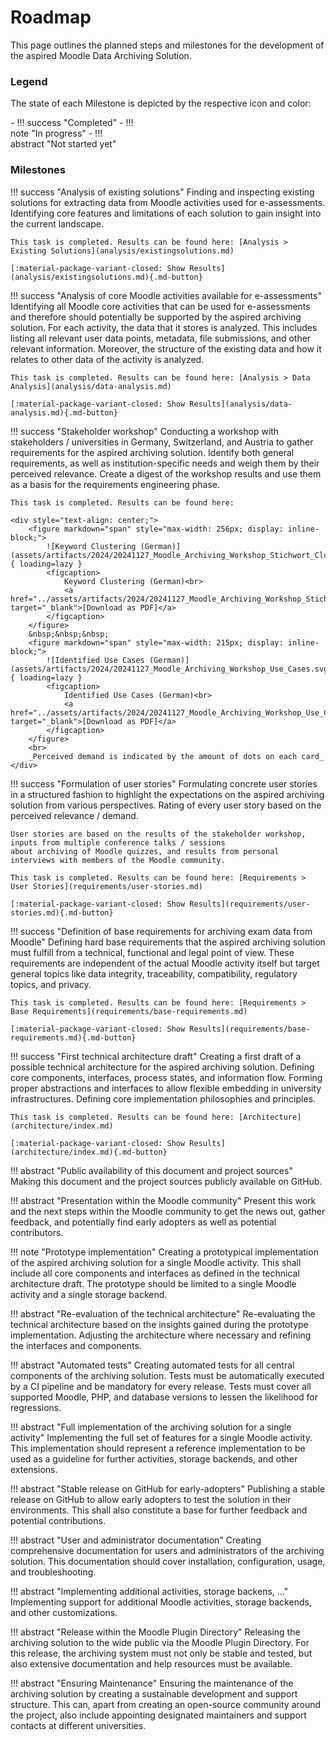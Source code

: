# Roadmap

This page outlines the planned steps and milestones for the development of the aspired Moodle Data Archiving Solution.

### Legend

The state of each Milestone is depicted by the respective icon and color:

<div style="max-width: 200px;" markdown>
- !!! success "Completed"
- !!! note "In progress"
- !!! abstract "Not started yet"
</div>

### Milestones

!!! success "Analysis of existing solutions"
    Finding and inspecting existing solutions for extracting data from Moodle activities used for e-assessments.
    Identifying core features and limitations of each solution to gain insight into the current landscape.

    This task is completed. Results can be found here: [Analysis > Existing Solutions](analysis/existingsolutions.md)

    [:material-package-variant-closed: Show Results](analysis/existingsolutions.md){.md-button}

!!! success "Analysis of core Moodle activities available for e-assessments"
    Identifying all Moodle core activities that can be used for e-assessments and therefore should potentially be
    supported by the aspired archiving solution. For each activity, the data that it stores is analyzed. This includes
    listing all relevant user data points, metadata, file submissions, and other relevant information. Moreover, the
    structure of the existing data and how it relates to other data of the activity is analyzed.
    
    This task is completed. Results can be found here: [Analysis > Data Analysis](analysis/data-analysis.md)

    [:material-package-variant-closed: Show Results](analysis/data-analysis.md){.md-button}

!!! success "Stakeholder workshop"
    Conducting a workshop with stakeholders / universities in Germany, Switzerland, and Austria to gather requirements
    for the aspired archiving solution. Identify both general requirements, as well as institution-specific needs and
    weigh them by their perceived relevance. Create a digest of the workshop results and use them as a basis for the
    requirements engineering phase.

    This task is completed. Results can be found here:

    <div style="text-align: center;">
        <figure markdown="span" style="max-width: 256px; display: inline-block;">
            ![Keyword Clustering (German)](assets/artifacts/2024/20241127_Moodle_Archiving_Workshop_Stichwort_Cluster.svg){ loading=lazy }
            <figcaption>
                Keyword Clustering (German)<br>
                <a href="../assets/artifacts/2024/20241127_Moodle_Archiving_Workshop_Stichwort_Cluster.pdf" target="_blank">[Download as PDF]</a>
            </figcaption>
        </figure>
        &nbsp;&nbsp;&nbsp;
        <figure markdown="span" style="max-width: 215px; display: inline-block;">
            ![Identified Use Cases (German)](assets/artifacts/2024/20241127_Moodle_Archiving_Workshop_Use_Cases.svg){ loading=lazy }
            <figcaption>
                Identified Use Cases (German)<br>
                <a href="../assets/artifacts/2024/20241127_Moodle_Archiving_Workshop_Use_Cases.pdf" target="_blank">[Download as PDF]</a>
            </figcaption> 
        </figure>
        <br>
        _Perceived demand is indicated by the amount of dots on each card_
    </div>

!!! success "Formulation of user stories"
    Formulating concrete user stories in a structured fashion to highlight the expectations on the aspired archiving
    solution from various perspectives. Rating of every user story based on the perceived relevance / demand.

    User stories are based on the results of the stakeholder workshop, inputs from multiple conference talks / sessions
    about archiving of Moodle quizzes, and results from personal interviews with members of the Moodle community.

    This task is completed. Results can be found here: [Requirements > User Stories](requirements/user-stories.md)

    [:material-package-variant-closed: Show Results](requirements/user-stories.md){.md-button}

!!! success "Definition of base requirements for archiving exam data from Moodle"
    Defining hard base requirements that the aspired archiving solution must fulfill from a technical, functional and
    legal point of view. These requirements are independent of the actual Moodle activity itself but target general
    topics like data integrity, traceability, compatibility, regulatory topics, and privacy.

    This task is completed. Results can be found here: [Requirements > Base Requirements](requirements/base-requirements.md)

    [:material-package-variant-closed: Show Results](requirements/base-requirements.md){.md-button}

!!! success "First technical architecture draft"
    Creating a first draft of a possible technical architecture for the aspired archiving solution. Defining core
    components, interfaces, process states, and information flow. Forming proper abstractions and interfaces to allow
    flexible embedding in university infrastructures. Defining core implementation philosophies and principles.

    This task is completed. Results can be found here: [Architecture](architecture/index.md)

    [:material-package-variant-closed: Show Results](architecture/index.md){.md-button}

!!! abstract "Public availability of this document and project sources"
    Making this document and the project sources publicly available on GitHub.

!!! abstract "Presentation within the Moodle community"
    Present this work and the next steps within the Moodle community to get the news out, gather feedback, and
    potentially find early adopters as well as potential contributors.

!!! note "Prototype implementation"
    Creating a prototypical implementation of the aspired archiving solution for a single Moodle activity. This shall
    include all core components and interfaces as defined in the technical architecture draft. The prototype should be
    limited to a single Moodle activity and a single storage backend.

!!! abstract "Re-evaluation of the technical architecture"
    Re-evaluating the technical architecture based on the insights gained during the prototype implementation. Adjusting
    the architecture where necessary and refining the interfaces and components.

!!! abstract "Automated tests"
    Creating automated tests for all central components of the archiving solution. Tests must be automatically
    executed by a CI pipeline and be mandatory for every release. Tests must cover all supported Moodle, PHP, and
    database versions to lessen the likelihood for regressions.

!!! abstract "Full implementation of the archiving solution for a single activity"
    Implementing the full set of features for a single Moodle activity. This implementation should represent a reference
    implementation to be used as a guideline for further activities, storage backends, and other extensions.

!!! abstract "Stable release on GitHub for early-adopters"
    Publishing a stable release on GitHub to allow early adopters to test the solution in their environments. This shall
    also constitute a base for further feedback and potential contributions.

!!! abstract "User and administrator documentation"
    Creating comprehensive documentation for users and administrators of the archiving solution. This documentation
    should cover installation, configuration, usage, and troubleshooting.

!!! abstract "Implementing additional activities, storage backens, ..."
    Implementing support for additional Moodle activities, storage backends, and other customizations.

!!! abstract "Release within the Moodle Plugin Directory"
    Releasing the archiving solution to the wide public via the Moodle Plugin Directory. For this release, the archiving
    system must not only be stable and tested, but also extensive documentation and help resources must be available.

!!! abstract "Ensuring Maintenance"
    Ensuring the maintenance of the archiving solution by creating a sustainable development and support structure. This
    can, apart from creating an open-source community around the project, also include appointing designated maintainers
    and support contacts at different universities.
